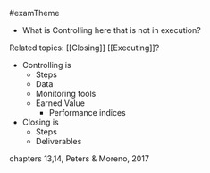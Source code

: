 #examTheme

- What is Controlling here that is not in execution?

Related topics:
[[Closing]]
[[Executing]]?

- Controlling is
	- Steps
	- Data
	- Monitoring tools
	- Earned Value
		- Performance indices
- Closing is
	- Steps
	- Deliverables


chapters 13,14, Peters & Moreno, 2017